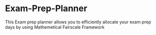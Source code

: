 # Exam-Prep-Planner
This Exam prep planner allows you to efficiently allocate your exam prep days by using Mathemetical Fairscale Framework
